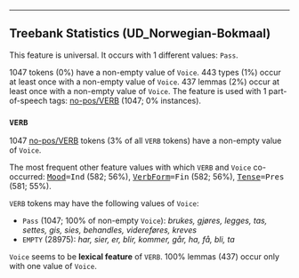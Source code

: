 

--------------------------------------------------------------------------------

## Treebank Statistics (UD_Norwegian-Bokmaal)

This feature is universal.
It occurs with 1 different values: `Pass`.

1047 tokens (0%) have a non-empty value of `Voice`.
443 types (1%) occur at least once with a non-empty value of `Voice`.
437 lemmas (2%) occur at least once with a non-empty value of `Voice`.
The feature is used with 1 part-of-speech tags: [no-pos/VERB]() (1047; 0% instances).

### `VERB`

1047 [no-pos/VERB]() tokens (3% of all `VERB` tokens) have a non-empty value of `Voice`.

The most frequent other feature values with which `VERB` and `Voice` co-occurred: <tt><a href="Mood.html">Mood</a>=Ind</tt> (582; 56%), <tt><a href="VerbForm.html">VerbForm</a>=Fin</tt> (582; 56%), <tt><a href="Tense.html">Tense</a>=Pres</tt> (581; 55%).

`VERB` tokens may have the following values of `Voice`:

* `Pass` (1047; 100% of non-empty `Voice`): <em>brukes, gjøres, legges, tas, settes, gis, sies, behandles, videreføres, kreves</em>
* `EMPTY` (28975): <em>har, sier, er, blir, kommer, går, ha, få, bli, ta</em>

`Voice` seems to be **lexical feature** of `VERB`. 100% lemmas (437) occur only with one value of `Voice`.

